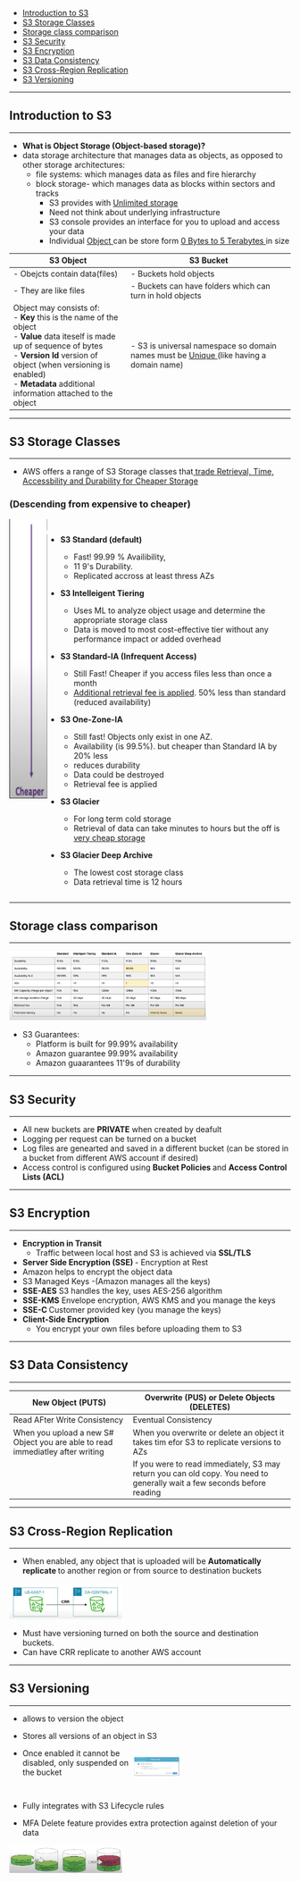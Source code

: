 - [Introduction to S3](#introduction-to-s3)
- [S3 Storage Classes](#s3-storage-classes)
- [Storage class comparison](#storage-class-comparison)
- [S3 Security](#s3-security)
- [S3 Encryption](#s3-encryption)
- [S3 Data Consistency](#s3-data-consistency)
- [S3 Cross-Region Replication](#s3-cross-region-replication)
- [S3 Versioning](#s3-versioning)
---
## Introduction to S3
---

- <b> What is Object Storage (Object-based storage)? </b>
- data storage architecture that manages data as objects, as opposed to other storage architectures:
    - file systems: which manages data as files and fire hierarchy
    - block storage- which manages data as blocks within sectors and tracks
        - S3 provides with <u> Unlimited storage </u>
        - Need not think about underlying infrastructure
        - S3 console provides an interface for you to upload and access your data 
        - Individual <u> Object </u> can be store form <u> 0 Bytes to 5 Terabytes </u> in size

| **S3 Object**                                                                   | **S3 Bucket**                                                           |
| ------------------------------------------------------------------------------- | ----------------------------------------------------------------------- |
| - Obejcts contain data(files)                                                   | - Buckets hold objects                                                  |
| - They are like files                                                           | - Buckets can have folders which can turn in hold objects               |
| Object may consists of:  </br> - <b> Key </b> this is the name of the object </br> - <b> Value </b> data iteself is made up of sequence of bytes   <br>- <b> Version Id </b> version of object (when versioning is enabled) <br> - <b> Metadata </b> additional information attached to the object                                               | - S3 is universal namespace so domain names must be <u> Unique </u> (like having a domain name)    | 

---
## S3 Storage Classes 
--- 

- AWS offers a range of S3 Storage classes that<u> trade Retrieval, Time, Accessbility and Durability for Cheaper Storage </u>



### (Descending from expensive to cheaper)

<div style="display:flex;">
<img src="../images//S3/cheaper.png" width="15%" height = 500 float="right" />

<p float="right">

- <b> S3 Standard (default) </b>
    - Fast! 99.99 % Availibility, 
    - 11 9's Durability. 
    - Replicated accross at least thress AZs

- <b> S3 Intelleigent Tiering </b>
    - Uses ML to analyze object usage and determine the appropriate storage class
    - Data is moved to most cost-effective tier without any performance impact or added overhead

- <b> S3 Standard-IA (Infrequent Access) </b>
    - Still Fast! Cheaper if you access files less than once a month
    - <u> Additional retrieval fee is applied</u>. 50% less than standard (reduced availability)

- <b> S3 One-Zone-IA </b>
    - Still fast! Objects only exist in one AZ. 
    - Availability (is 99.5%). but cheaper than Standard IA by 20% less 
    - reduces durability
    - Data could be destroyed 
    - Retrieval fee is applied

- <b> S3 Glacier </b>
    - For long term cold storage
    - Retrieval of data can take minutes to hours but the off is <u> very cheap storage </u>

- <b> S3 Glacier Deep Archive </b>
    - The lowest cost storage class
    - Data retrieval time is 12 hours
</p>
</div>

---
## Storage class comparison
--- 
<img src="../images/S3/storage-class-comparison.jpg" width="70%" height="70%"/>

- S3 Guarantees:
    - Platform is built for 99.99% availability
    - Amazon guarantee 99.99% availability 
    - Amazon guaarantees 11'9s of durability
    
---
## S3 Security
---

- All new buckets are <b> PRIVATE</b> when created by deafult
- Logging per request can be turned on a bucket 
- Log files are genearted and saved in a different bucket (can be stored in a bucket from different AWS account if desired)
- Access control is configured using <b> Bucket Policies </b> and <b> Access Control Lists (ACL) </b>

 
---
## S3 Encryption
---
- <b> Encryption in Transit </b>
    - Traffic between local host and S3 is achieved via <b> SSL/TLS</b>
- <b> Server Side Encryption (SSE) </b> - Encryption at Rest
- Amazon helps to encrypt the object data 
- S3 Managed Keys -(Amazon manages all the keys)
- <b> SSE-AES</b> S3 handles the key, uses AES-256 algorithm
- <b> SSE-KMS</b> Envelope encryption, AWS KMS and you manage the keys 
- <b> SSE-C </b> Customer provided key (you manage the keys)
- <b> Client-Side Encryption </b>
    - You encrypt your own files before uploading them to S3

---
## S3 Data Consistency
---

| New Object (PUTS)  | Overwrite (PUS) or Delete Objects (DELETES) |
| -------------------| --------------------------------------------|
| Read AFter Write Consistency | Eventual Consistency |
| When you upload a new S# Object you are able to read immediatley after writing | When you overwrite or delete an object it takes tim efor S3 to replicate versions to AZs |
| | If you were to read immediately, S3 may return you can old copy. You need to generally wait a few seconds before reading |


---
## S3 Cross-Region Replication
---
- When enabled, any object that is uploaded will be <b> Automatically replicate </b> to another region or from source to destination buckets

<img src="../images/S3/cross-region-replication.jpg" width="40%" height="70%"/>

- Must have versioning turned on both the source and destination buckets.
- Can have CRR replicate to another AWS account

---
## S3 Versioning
---

- allows to version the object 
- Stores all versions of an object in S3
- <div style="display:flex;"> Once enabled it cannot be disabled, only suspended on the bucket

    <img src="../images/S3/versioning-enable-feature.jpg" width="30%" height="70%" float = "right" /> </div>

- Fully integrates with S3 Lifecycle rules
- MFA Delete feature provides extra protection against deletion of your data 

<img src="../images/S3/versioning.jpg" width="40%" height="70%"/>